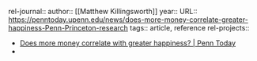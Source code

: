 rel-journal::
author:: [[Matthew Killingsworth]]
year::
URL:: https://penntoday.upenn.edu/news/does-more-money-correlate-greater-happiness-Penn-Princeton-research
tags:: article, reference
rel-projects::


- [Does more money correlate with greater happiness? | Penn Today](https://penntoday.upenn.edu/news/does-more-money-correlate-greater-happiness-Penn-Princeton-research)
-
